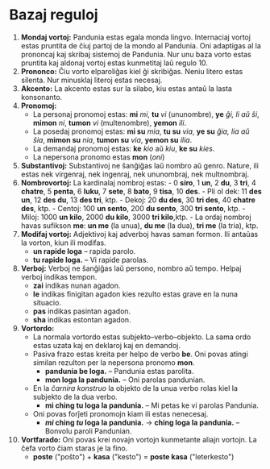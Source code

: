 # Bazaj reguloj

1. **Mondaj vortoj:**
   Pandunia estas egala monda lingvo.
   Internaciaj vortoj estas pruntita de ĉiuj partoj de la mondo al Pandunia.
   Oni adaptigas al la prononcaj kaj skribaj sistemoj de Pandunia.
   Nur unu baza vorto estas pruntita kaj aldonaj vortoj estas kunmetitaj laŭ regulo 10.
2. **Prononco:**
   Ĉiu vorto elparoliĝas kiel ĝi skribiĝas.
   Neniu litero estas silenta.
   Nur minusklaj literoj estas necesaj.
3. **Akcento:**
   La akcento estas sur la silabo, kiu estas antaŭ la lasta konsonanto.
4. **Pronomoj:**
    - La personaj pronomoj estas:
     **mi** _mi_, **tu** _vi_ (ununombre), **ye** _ĝi, li aŭ ŝi_,
     **mimon** _ni_, **tumon** _vi_ (multenombre), **yemon** _ili_.
    - La posedaj pronomoj estas:
      **mi su** _mia_, **tu su** _via_, **ye su** _ĝia, lia aŭ ŝia_,
      **mimon su** _nia_, **tumon su** _via_, **yemon su** _ilia_.
     - La demandaj pronomoj estas: **ke** _kio_ aŭ _kiu_, **ke su** _kies_.
     - La nepersona pronomo estas
       **mon**
       (_oni_)
5. **Substantivoj:**
   Substantivoj ne ŝanĝiĝas laŭ nombro aŭ genro. Nature, ili estas
   nek virgenraj, nek ingenraj, nek ununombraj, nek multnombraj.
6. **Nombrovortoj:**
   La kardinalaj nombroj estas:
       - 0 **siro**, 1 **un**, 2 **du**, 3 **tri**, 4 **chatre**, 5 **penta**, 6 **luku**,
         7 **sete**, 8 **bato**, 9 **tisa**, 10 **des**.
       - Pli ol dek: 11 **des un**, 12 **des du**, 13 **des tri**, ktp.
       - Dekoj: 20 **du des**, 30 **tri des**, 40 **chatre des**, ktp.
       - Centoj: 100 **un sento**, 200 **du sento**, 300 **tri sento**, ktp.
       - Miloj: 1000 **un kilo**, 2000 **du kilo**, 3000 **tri kilo**,ktp.
       - La ordaj nombroj havas sufikson **me**: **un me** (la unua), **du me** (la dua), **tri me** (la tria), ktp.
7. **Modifaj vortoj:**
   Adjektivoj kaj adverboj havas saman formon.
   Ili antaŭas la vorton, kiun ili modifas.
    - **un rapide loga**
      – rapida parolo.
    - **tu rapide loga.**
      – Vi rapide parolas.
8. **Verboj:**
   Verboj ne ŝanĝiĝas laŭ persono, nombro aŭ tempo.
   Helpaj verboj indikas tempon.
    - **zai** indikas nunan agadon.
    - **le** indikas finigitan agadon kies rezulto estas grave en la nuna situacio.
    - **pas** indikas pasintan agadon.
    - **sha** indikas estontan agadon.
9. **Vortordo:**
    - La normala vortordo estas subjekto–verbo–objekto.
      La sama ordo estas uzata kaj en deklaroj kaj en demandoj.
    - Pasiva frazo estas kreita per helpo de verbo **be**.
      Oni povas atingi similan rezulton per la nepersona pronomo **mon**.
        - **pandunia be loga.**
          – Pandunia estas parolita.
        - **mon loga la pandunia.**
          – Oni parolas pandunian.
    - En la _ĉarnira konstruo_ la objekto de la unua verbo
      rolas kiel la subjekto de la dua verbo.
        - **mi ching tu loga la pandunia.**
          – Mi petas ke vi parolas Pandunia.
    - Oni povas forĵeti pronomojn kiam ili estas nenecesaj.
        - **_mi_ ching _tu_ loga la pandunia.**
          → **ching loga la pandunia.**
          – Bonvolu paroli Pandunian.
10. **Vortfarado:**
   Oni povas krei novajn vortojn kunmetante aliajn vortojn.
   La ĉefa vorto ĉiam staras je la fino.
    - **poste**
      ("poŝto") +
      **kasa**
      ("kesto") =
      **poste kasa**
      ("leterkesto")

